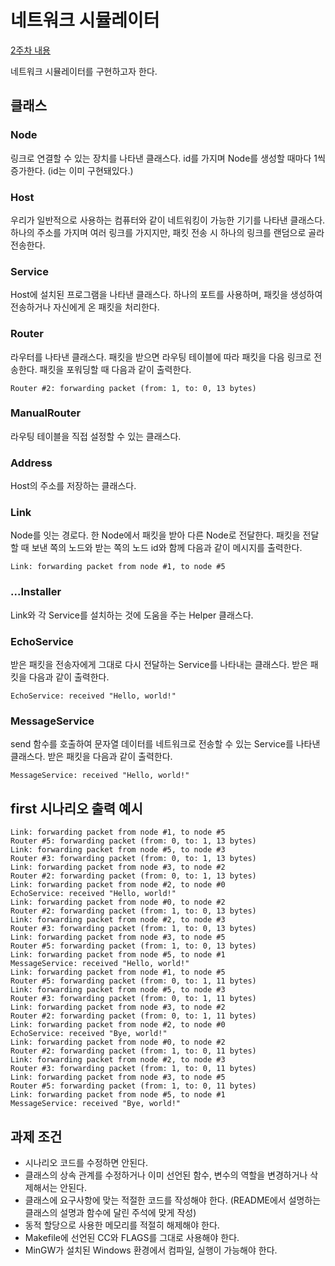 # 네트워크 시뮬레이터

[2주차 내용](./README.second.md)

네트워크 시뮬레이터를 구현하고자 한다.


## 클래스

### Node
링크로 연결할 수 있는 장치를 나타낸 클래스다. id를 가지며 Node를 생성할 때마다 1씩 증가한다. (id는 이미 구현돼있다.)

### Host
우리가 일반적으로 사용하는 컴퓨터와 같이 네트워킹이 가능한 기기를 나타낸 클래스다. 하나의 주소를 가지며 여러 링크를 가지지만, 패킷 전송 시 하나의 링크를 랜덤으로 골라 전송한다.

### Service
Host에 설치된 프로그램을 나타낸 클래스다. 하나의 포트를 사용하며, 패킷을 생성하여 전송하거나 자신에게 온 패킷을 처리한다.

### Router
라우터를 나타낸 클래스다. 패킷을 받으면 라우팅 테이블에 따라 패킷을 다음 링크로 전송한다. 패킷을 포워딩할 때 다음과 같이 출력한다.

```
Router #2: forwarding packet (from: 1, to: 0, 13 bytes)
```

### ManualRouter
라우팅 테이블을 직접 설정할 수 있는 클래스다.

### Address
Host의 주소를 저장하는 클래스다.

### Link
Node를 잇는 경로다. 한 Node에서 패킷을 받아 다른 Node로 전달한다. 패킷을 전달할 때 보낸 쪽의 노드와 받는 쪽의 노드 id와 함께 다음과 같이 메시지를 출력한다.
```
Link: forwarding packet from node #1, to node #5
```

### ...Installer
Link와 각 Service를 설치하는 것에 도움을 주는 Helper 클래스다.

### EchoService
받은 패킷을 전송자에게 그대로 다시 전달하는 Service를 나타내는 클래스다. 받은 패킷을 다음과 같이 출력한다.
```
EchoService: received "Hello, world!"
```

### MessageService
send 함수를 호출하여 문자열 데이터를 네트워크로 전송할 수 있는 Service를 나타낸 클래스다. 받은 패킷을 다음과 같이 출력한다.
```
MessageService: received "Hello, world!"
```

## first 시나리오 출력 예시
```
Link: forwarding packet from node #1, to node #5
Router #5: forwarding packet (from: 0, to: 1, 13 bytes)
Link: forwarding packet from node #5, to node #3
Router #3: forwarding packet (from: 0, to: 1, 13 bytes)
Link: forwarding packet from node #3, to node #2
Router #2: forwarding packet (from: 0, to: 1, 13 bytes)
Link: forwarding packet from node #2, to node #0
EchoService: received "Hello, world!"
Link: forwarding packet from node #0, to node #2
Router #2: forwarding packet (from: 1, to: 0, 13 bytes)
Link: forwarding packet from node #2, to node #3
Router #3: forwarding packet (from: 1, to: 0, 13 bytes)
Link: forwarding packet from node #3, to node #5
Router #5: forwarding packet (from: 1, to: 0, 13 bytes)
Link: forwarding packet from node #5, to node #1
MessageService: received "Hello, world!"
Link: forwarding packet from node #1, to node #5
Router #5: forwarding packet (from: 0, to: 1, 11 bytes)
Link: forwarding packet from node #5, to node #3
Router #3: forwarding packet (from: 0, to: 1, 11 bytes)
Link: forwarding packet from node #3, to node #2
Router #2: forwarding packet (from: 0, to: 1, 11 bytes)
Link: forwarding packet from node #2, to node #0
EchoService: received "Bye, world!"
Link: forwarding packet from node #0, to node #2
Router #2: forwarding packet (from: 1, to: 0, 11 bytes)
Link: forwarding packet from node #2, to node #3
Router #3: forwarding packet (from: 1, to: 0, 11 bytes)
Link: forwarding packet from node #3, to node #5
Router #5: forwarding packet (from: 1, to: 0, 11 bytes)
Link: forwarding packet from node #5, to node #1
MessageService: received "Bye, world!"
```

## 과제 조건
- 시나리오 코드를 수정하면 안된다.
- 클래스의 상속 관계를 수정하거나 이미 선언된 함수, 변수의 역할을 변경하거나 삭제해서는 안된다.
- 클래스에 요구사항에 맞는 적절한 코드를 작성해야 한다. (README에서 설명하는 클래스의 설명과 함수에 달린 주석에 맞게 작성)
- 동적 할당으로 사용한 메모리를 적절히 해제해야 한다.
- Makefile에 선언된 CC와 FLAGS를 그대로 사용해야 한다.
- MinGW가 설치된 Windows 환경에서 컴파일, 실행이 가능해야 한다.